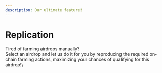 ```yaml
---
description: Our ultimate feature!
---
```


# Replication

Tired of farming airdrops manually? \
Select an airdrop and let us do it for you by reproducing the required on-chain farming actions, maximizing your chances of qualifying for this airdrop!\


<figure><img src="../../.gitbook/assets/Screenshot 2024-05-21 at 11.25.29 PM.png" alt=""><figcaption></figcaption></figure>
